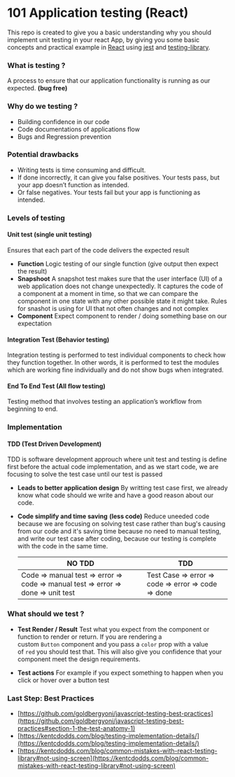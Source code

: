 # **101 Application testing (React)**

This repo is created to give you a basic understanding why you should implement unit testing in your react App, by giving you some basic concepts and practical example in [React](https://reactjs.org/) using [jest](https://jestjs.io/docs/) and [testing-library](https://testing-library.com/).


### **What is testing ?**
A process to ensure that our application functionality is running as our expected. **(bug free)**

### **Why do we testing ?**

- Building confidence in our code
- Code documentations of applications flow
- Bugs and Regression prevention

### **Potential drawbacks**

- Writing tests is time consuming and difficult.
- If done incorrectly, it can give you false positives. Your tests pass, but your app doesn’t function as intended.
- Or false negatives. Your tests fail but your app is functioning as intended.

### Levels **of testing**
#### **Unit test (single unit testing)**
Ensures that each part of the code delivers the expected result
- **Function**
    Logic testing of our single function (give output then expect the result)
- **Snapshoot**
    A snapshot test makes sure that the user interface (UI) of a web application does not change unexpectedly. It captures the code of a component at a moment in time, so that we can compare the component in one state with any other possible state it might take. Rules for snashot is using for UI that not often changes and not complex
- **Component**
    Expect component to render / doing something base on our expectation 

#### **Integration Test (Behavior testing)**
 Integration testing is performed to test individual components to check how they function together. In other words, it is performed to test the modules which are working fine individually and do not show bugs when integrated.

#### **End To End Test (All flow testing)**
Testing method that involves testing an application’s workflow from beginning to end. 

### **Implementation**

#### **TDD (Test Driven Development)**
TDD is software development approuch where unit test and testing is define first before the actual code implementation, and as we start code, we are focusing to solve the test case until our test is passed

- **Leads to better application design**
 By writting test case first, we already know what code should we write and have a good reason about our code.

- **Code simplify and time saving** **(less code)**
Reduce uneeded code because we are focusing on solving test case rather than bug's causing from our code and it's saving time because no need to manual testing, and write our test case after coding, because our testing is complete with the code in the same time.  

    | NO TDD | TDD |
    | ------ | ------ |
    | Code ⇒ manual test ⇒ error ⇒ code ⇒ manual test ⇒ error ⇒ done ⇒ unit test | Test Case ⇒ error ⇒ code ⇒ error ⇒ code ⇒ done  |
   
      
### What should we test ?
- **Test Render / Result**
Test what you expect from the component or function to render or return.
If you are rendering a custom `Button` component and you pass a `color` prop with a value of `red` you should test that. This will also give you confidence that your component meet the design requirements.

- **Test actions**
For example if you expect something to happen when you click or hover over a button test 
            
### **Last Step:** **Best Practices**
- [https://github.com/goldbergyoni/javascript-testing-best-practices](https://github.com/goldbergyoni/javascript-testing-best-practices#section-1-the-test-anatomy-1)
- [https://kentcdodds.com/blog/testing-implementation-details/](https://kentcdodds.com/blog/testing-implementation-details/)
- [https://kentcdodds.com/blog/common-mistakes-with-react-testing-library#not-using-screen](https://kentcdodds.com/blog/common-mistakes-with-react-testing-library#not-using-screen)

